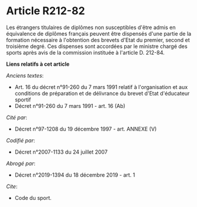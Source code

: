 # Article R212-82

Les étrangers titulaires de diplômes non susceptibles d'être admis en équivalence de diplômes français peuvent être dispensés
d'une partie de la formation nécessaire à l'obtention des brevets d'Etat du premier, second et troisième degré. Ces dispenses
sont accordées par le ministre chargé des sports après avis de la commission instituée à l'article D. 212-84.

**Liens relatifs à cet article**

_Anciens textes_:

  - Art. 16 du décret n°91-260 du 7 mars 1991 relatif à l'organisation et aux conditions de préparation et de délivrance du brevet d'Etat d'éducateur sportif
  - Décret n°91-260 du 7 mars 1991 - art. 16 (Ab)

_Cité par_:

  - Décret n°97-1208 du 19 décembre 1997 - art. ANNEXE (V)

_Codifié par_:

  - Décret n°2007-1133 du 24 juillet 2007

_Abrogé par_:

  - Décret n°2019-1394 du 18 décembre 2019 - art. 1

_Cite_:

  - Code du sport.
